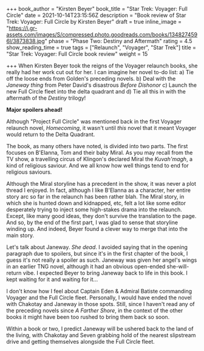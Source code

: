 +++
book_author = "Kirsten Beyer"
book_title = "Star Trek: Voyager: Full Circle"
date = 2021-10-14T23:15:56Z
description = "Book review of Star Trek: Voyager: Full Circle by Kirsten Beyer"
draft = true
inline_image = "https://i.gr-assets.com/images/S/compressed.photo.goodreads.com/books/1348274596l/3873838.jpg"
phase = "Phase Two: Destiny and Aftermath"
rating = 4.5
show_reading_time = true
tags = ["Relaunch", "Voyager", "Star Trek"]
title = "Star Trek: Voyager: Full Circle book review"
weight = 15

+++
When Kirsten Beyer took the reigns of the Voyager relaunch books, she really had her work cut out for her. I can imagine her novel to-do list: a) Tie off the loose ends from Golden's preceding novels. b) Deal with the _Janeway thing_ from Peter David's disastrous _Before Dishonor_ c) Launch the new Full Circle fleet into the delta quadrant and d) Tie all this in with the aftermath of the _Destiny_ trilogy!

**Major spoilers ahead!**

<!-- more -->

Although "Project Full Circle" was mentioned back in the first Voyager relaunch novel, _Homecoming_, it wasn't until _this_ novel that it meant Voyager would return to the Delta Quadrant. 

The book, as many others have noted, is divided into two parts. The first focuses on B'Elanna, Tom and their baby Miral. As you may recall from the TV show, a travelling circus of Klingon's declared Miral the _Kuvah'magh_, a kind of religious saviour. And we all know how well things tend to end for religious saviours. 

Although the Miral storyline has a precedent in the show, it was never a plot thread I enjoyed. In fact, although I like B'Elanna as a character, her entire story arc so far in the relaunch has been rather blah. The Miral story, in which she is hunted down and kidnapped, etc, felt a lot like some editor desperately trying to inject some high-stakes drama into the relaunch. Except, like many good ideas, they don't survive the translation to the page. And so, by the end of the first part, I was glad to sense that storyline winding up. And indeed, Beyer found a clever way to merge that into the main story.

Let's talk about Janeway. _She dead_. I avoided saying that in the opening paragraph due to spoilers, but since it's in the first chapter of the book, I guess it's not really a spoiler as such. Janeway was given her angel's wings in an earlier TNG novel, although it had an obvious open-ended she-will-return vibe. I expected Beyer to bring Janeway back to life in this book. I kept waiting for it and waiting for it...

I don't know how I feel about Captain Eden & Admiral Batiste commanding Voyager and the Full Circle fleet. Personally, I would have ended the novel with Chakotay and Janeway in those spots. Still, since I haven't read any of the preceding novels since _A Farther Shore_, in the context of the other books it might have been too rushed to bring them back so soon.

Within a book or two, I predict Janeway will be ushered back to the land of the living, with Chakotay and Seven grabbing hold of the nearest slipstream drive and getting themselves alongside the Full Circle fleet.